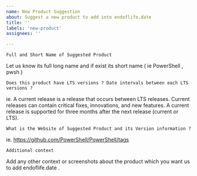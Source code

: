 ```yaml
---
name: New Product Suggestion
about: Suggest a new product to add into endoflife.date
title: ''
labels: 'new-product'
assignees: ''

---
```


`Full and Short Name of Suggested Product`

Let us know its full long name and if exist its short name ( ie PowerShell , pwsh )


`Does this product have LTS versions ? Date intervals between each LTS versions ?`

ie. A current release is a release that occurs between LTS releases. Current releases can contain critical fixes,
innovations, and new features. A current release is supported for three months after the next release (current or LTS).

`What is the Website of Suggested Product and its Version information ?`

ie. https://github.com/PowerShell/PowerShell/tags

`Additional context`

Add any other context or screenshots about the product which you want us to add endoflife.date .
